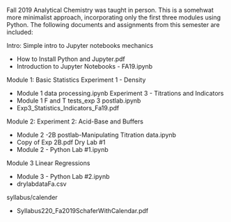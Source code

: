 Fall 2019 Analytical Chemistry was taught in person. This is a somehwat more minimalist approach, incorporating only the first three modules using Python. 
The following documents and assignments from this semester are included:

Intro: Simple intro to Jupyter notebooks mechanics 
* How to Install Python and Jupyter.pdf 
* Introduction to Jupyter Notebooks - FA19.ipynb

Module 1: Basic Statistics
Experiment 1 - Density 
* Module 1 data processing.ipynb 
Experiment 3 - Titrations and Indicators 
* Module 1 F and T tests_exp 3 postlab.ipynb 
* Exp3_Statistics_Indicators_Fa19.pdf

Module 2: 
Experiment 2: Acid-Base and Buffers 
* Module 2 -2B postlab-Manipulating Titration data.ipynb 
* Copy of Exp 2B.pdf
Dry Lab #1 
* Module 2 - Python Lab #1.ipynb 

Module 3 Linear Regressions
* Module 3 - Python Lab #2.ipynb 
* drylabdataFa.csv

syllabus/calender
* Syllabus220_Fa2019SchaferWithCalendar.pdf

